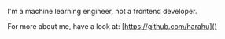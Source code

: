 I'm a machine learning engineer, not a frontend developer.

For more about me, have a look at:
[https://github.com/harahu]()

